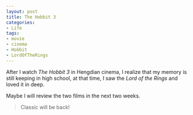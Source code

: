 ```yaml
---
layout: post
title: The Hobbit 3
categories:
- Life
tags:
- movie
- cinema
- Hobbit
- LordOfTheRings
---
```


After I watch *The Hobbit 3* in Hengdian cinema, I realize that my memory is still keeping in high school, at that time, I saw the *Lord of the Rings* and loved it in deep.  

Maybe I will review the two films in the next two weeks.  

> Classic will be back!
